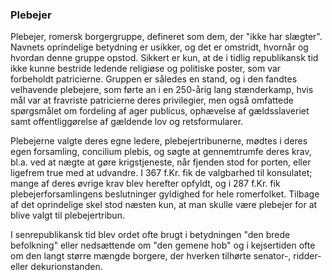 ### Plebejer


Plebejer, romersk borgergruppe, defineret som dem, der "ikke har slægter". Navnets oprindelige betydning er usikker, og det er omstridt, hvornår og hvordan denne gruppe opstod. Sikkert er kun, at de i tidlig republikansk tid ikke kunne bestride ledende religiøse og politiske poster, som var forbeholdt patricierne. Gruppen er således en stand, og i den fandtes velhavende plebejere, som førte an i en 250-årig lang stænderkamp, hvis mål var at fravriste patricierne deres privilegier, men også omfattede spørgsmålet om fordeling af ager publicus, ophævelse af gældsslaveriet samt offentliggørelse af gældende lov og retsformularer.

Plebejerne valgte deres egne ledere, plebejertribunerne, mødtes i deres egen forsamling, concilium plebis, og søgte at gennemtrumfe deres krav, bl.a. ved at nægte at gøre krigstjeneste, når fjenden stod for porten, eller ligefrem true med at udvandre. I 367 f.Kr. fik de valgbarhed til konsulatet; mange af deres øvrige krav blev herefter opfyldt, og i 287 f.Kr. fik plebejerforsamlingens beslutninger gyldighed for hele romerfolket. Tilbage af det oprindelige skel stod næsten kun, at man skulle være plebejer for at blive valgt til plebejertribun.

I senrepublikansk tid blev ordet ofte brugt i betydningen "den brede befolkning" eller nedsættende om "den gemene hob" og i kejsertiden ofte om den langt større mængde borgere, der hverken tilhørte senator-, ridder- eller dekurionstanden.